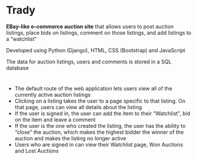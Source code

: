 
# Trady

**EBay-like e-commerce auction site** that allows users to post auction listings, place bids on listings, comment on those listings, and add listings to a “watchlist”

Developed using Python (Django), HTML, CSS (Bootstrap) and JavaScript

The data for auction listings, users and comments is stored in a SQL database
#

 - The default route of the web application lets users view all of the currently active auction listings
 - Clicking on a listing takes the user to a page specific to that listing. On that page, users can view all details about the listing
 - If the user is signed in, the user can add the item to their “Watchlist", bid on the item and leave a comment
 - If the user is the one who created the listing, the user has the ability to “close” the auction, which makes the highest bidder the winner of the auction and makes the listing no longer active
 - Users who are signed in can view their Watchlist page, Won Auctions and Lost Auctions
#
